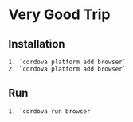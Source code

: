 Very Good Trip
==============

Installation
------------

    1. `cordova platform add browser`
    2. `cordova platform add browser`

Run
---

    1. `cordova run browser`
